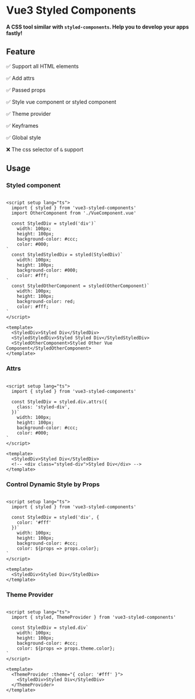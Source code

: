 # Vue3 Styled Components

**A CSS tool similar with `styled-components`. Help you to develop your apps fastly!**

## Feature

✅ Support all HTML elements

✅ Add attrs

✅ Passed props

✅ Style vue component or styled component

✅ Theme provider

✅ Keyframes

✅ Global style

❌ The css selector of `&` support

## Usage

### Styled component

```vue

<script setup lang="ts">
  import { styled } from 'vue3-styled-components'
  import OtherComponent from './VueComponent.vue'

  const StyledDiv = styled('div')`
    width: 100px;
    height: 100px;
    background-color: #ccc;
    color: #000;
`
  const StyledStyledDiv = styled(StyledDiv)`
    width: 100px;
    height: 100px;
    background-color: #000;
    color: #fff;
`
  const StyledOtherComponent = styled(OtherComponent)`
    width: 100px;
    height: 100px;
    background-color: red;
    color: #fff;
`
</script>

<template>
  <StyledDiv>Styled Div</StyledDiv>
  <StyledStyledDiv>Styled Styled Div</StyledStyledDiv>
  <StyledOtherComponent>Styled Other Vue Component</StyledOtherComponent>
</template>
```

### Attrs

```vue

<script setup lang="ts">
  import { styled } from 'vue3-styled-components'

  const StyledDiv = styled.div.attrs({
    class: 'styled-div',
  })`
    width: 100px;
    height: 100px;
    background-color: #ccc;
    color: #000;
`
</script>

<template>
  <StyledDiv>Styled Div</StyledDiv>
  <!-- <div class="styled-div">Styled Div</div> -->
</template>
```

### Control Dynamic Style by Props

```vue

<script setup lang="ts">
  import { styled } from 'vue3-styled-components'

  const StyledDiv = styled('div', {
    color: '#fff'
  })`
    width: 100px;
    height: 100px;
    background-color: #ccc;
    color: ${props => props.color};
`
</script>

<template>
  <StyledDiv>Styled Div</StyledDiv>
</template>
```

### Theme Provider

```vue

<script setup lang="ts">
  import { styled, ThemeProvider } from 'vue3-styled-components'

  const StyledDiv = styled.div`
    width: 100px;
    height: 100px;
    background-color: #ccc;
    color: ${props => props.theme.color};
`
</script>

<template>
  <ThemeProvider :theme="{ color: '#fff' }">
    <StyledDiv>Styled Div</StyledDiv>
  </ThemeProvider>
</template>
```